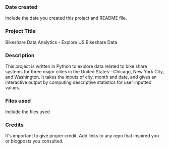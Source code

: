 ### Date created
Include the date you created this project and README file.

### Project Title
Bikeshare Data Analytics - Explore US Bikeshare Data

### Description
This project is written in Python to explore data related to bike share systems for three major cities in the United States—Chicago, New York City, and Washington. It takes the inputs of city, month and date, and gives an interactive output by computing descriptive statistics for user inputted values.

### Files used
Include the files used

### Credits
It's important to give proper credit. Add links to any repo that inspired you or blogposts you consulted.
